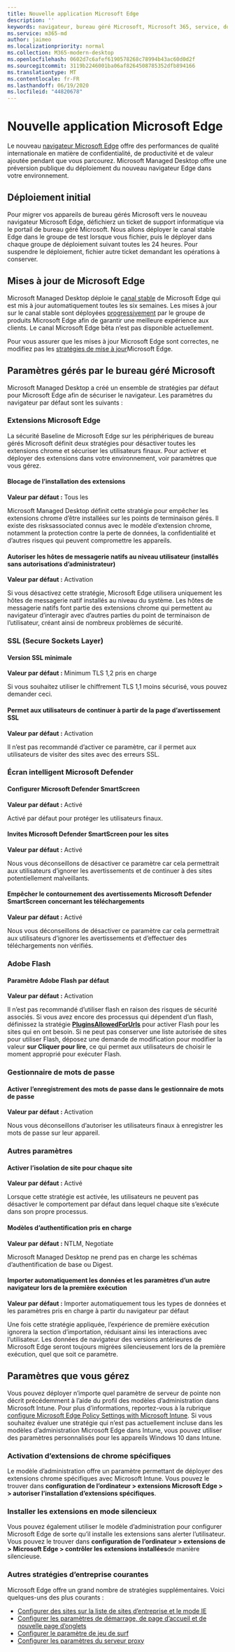 ```yaml
---
title: Nouvelle application Microsoft Edge
description: ''
keywords: navigateur, bureau géré Microsoft, Microsoft 365, service, documentation
ms.service: m365-md
author: jaimeo
ms.localizationpriority: normal
ms.collection: M365-modern-desktop
ms.openlocfilehash: 0602d7c6afef6190578268c78994b43ac60d0d2f
ms.sourcegitcommit: 3119b2246001ba06af8264508785352dfb894166
ms.translationtype: MT
ms.contentlocale: fr-FR
ms.lasthandoff: 06/19/2020
ms.locfileid: "44820678"
---
```

# <a name="new-microsoft-edge-app"></a>Nouvelle application Microsoft Edge

Le nouveau [navigateur Microsoft Edge](https://www.microsoft.com/edge) offre des performances de qualité internationale en matière de confidentialité, de productivité et de valeur ajoutée pendant que vous parcourez. Microsoft Managed Desktop offre une préversion publique du déploiement du nouveau navigateur Edge dans votre environnement.

## <a name="initial-deployment"></a>Déploiement initial

Pour migrer vos appareils de bureau gérés Microsoft vers le nouveau navigateur Microsoft Edge, défichierz un ticket de support informatique via le portail de bureau géré Microsoft. Nous allons déployer le canal stable Edge dans le groupe de test lorsque vous fichier, puis le déployer dans chaque groupe de déploiement suivant toutes les 24 heures. Pour suspendre le déploiement, fichier autre ticket demandant les opérations à conserver.

## <a name="updates-to-microsoft-edge"></a>Mises à jour de Microsoft Edge

Microsoft Managed Desktop déploie le [canal stable](https://docs.microsoft.com/deployedge/microsoft-edge-channels#stable-channel) de Microsoft Edge qui est mis à jour automatiquement toutes les six semaines. Les mises à jour sur le canal stable sont déployées [progressivement](https://docs.microsoft.com/deployedge/microsoft-edge-update-progressive-rollout) par le groupe de produits Microsoft Edge afin de garantir une meilleure expérience aux clients. Le canal Microsoft Edge bêta n’est pas disponible actuellement.

Pour vous assurer que les mises à jour Microsoft Edge sont correctes, ne modifiez pas les [stratégies de mise à jour](https://docs.microsoft.com/deployedge/microsoft-edge-update-policies)Microsoft Edge.

## <a name="settings-managed-by-microsoft-managed-desktop"></a>Paramètres gérés par le bureau géré Microsoft

Microsoft Managed Desktop a créé un ensemble de stratégies par défaut pour Microsoft Edge afin de sécuriser le navigateur. Les paramètres du navigateur par défaut sont les suivants :

### <a name="microsoft-edge-extensions"></a>Extensions Microsoft Edge

La sécurité Baseline de Microsoft Edge sur les périphériques de bureau gérés Microsoft définit deux stratégies pour désactiver toutes les extensions chrome et sécuriser les utilisateurs finaux. Pour activer et déployer des extensions dans votre environnement, voir paramètres que vous gérez. 

#### <a name="extension-installation-blocklist"></a>Blocage de l’installation des extensions
**Valeur par défaut :** Tous les

Microsoft Managed Desktop définit cette stratégie pour empêcher les extensions chrome d’être installées sur les points de terminaison gérés. Il existe des risksassociated connus avec le modèle d’extension chrome, notamment la protection contre la perte de données, la confidentialité et d’autres risques qui peuvent compromettre les appareils. 

#### <a name="allow-user-level-native-messaging-hosts-installed-without-admin-permissions"></a>Autoriser les hôtes de messagerie natifs au niveau utilisateur (installés sans autorisations d’administrateur)

**Valeur par défaut :** Activation

Si vous désactivez cette stratégie, Microsoft Edge utilisera uniquement les hôtes de messagerie natif installés au niveau du système. Les hôtes de messagerie natifs font partie des extensions chrome qui permettent au navigateur d’interagir avec d’autres parties du point de terminaison de l’utilisateur, créant ainsi de nombreux problèmes de sécurité.  

### <a name="secure-sockets-layer-ssl"></a>SSL (Secure Sockets Layer)

#### <a name="minimum-ssl-version"></a>Version SSL minimale

**Valeur par défaut :** Minimum TLS 1,2 pris en charge

Si vous souhaitez utiliser le chiffrement TLS 1,1 moins sécurisé, vous pouvez demander ceci.

#### <a name="allows-users-to-proceed-from-the-ssl-warning-page"></a>Permet aux utilisateurs de continuer à partir de la page d’avertissement SSL

**Valeur par défaut :** Activation

Il n’est pas recommandé d’activer ce paramètre, car il permet aux utilisateurs de visiter des sites avec des erreurs SSL.

### <a name="microsoft-defender-smart-screen"></a>Écran intelligent Microsoft Defender

#### <a name="configure-microsoft-defender-smartscreen"></a>Configurer Microsoft Defender SmartScreen

**Valeur par défaut :** Activé

Activé par défaut pour protéger les utilisateurs finaux.

#### <a name="microsoft-defender-smartscreen-prompts-for-sites"></a>Invites Microsoft Defender SmartScreen pour les sites

**Valeur par défaut :** Activé

Nous vous déconseillons de désactiver ce paramètre car cela permettrait aux utilisateurs d’ignorer les avertissements et de continuer à des sites potentiellement malveillants.

#### <a name="prevent-bypassing-of-microsoft-defender-smartscreen-warnings-about-downloads"></a>Empêcher le contournement des avertissements Microsoft Defender SmartScreen concernant les téléchargements

**Valeur par défaut :** Activé

Nous vous déconseillons de désactiver ce paramètre car cela permettrait aux utilisateurs d’ignorer les avertissements et d’effectuer des téléchargements non vérifiés.

### <a name="adobe-flash"></a>Adobe Flash

#### <a name="default-adobe-flash-setting"></a>Paramètre Adobe Flash par défaut

**Valeur par défaut :** Activation

Il n’est pas recommandé d’utiliser flash en raison des risques de sécurité associés. Si vous avez encore des processus qui dépendent d’un flash, définissez la stratégie **[PluginsAllowedForUrls](https://docs.microsoft.com/deployedge/microsoft-edge-policies#pluginsallowedforurls)** pour activer Flash pour les sites qui en ont besoin. Si ne peut pas conserver une liste autorisée de sites pour utiliser Flash, déposez une demande de modification pour modifier la valeur **sur Cliquer pour lire**, ce qui permet aux utilisateurs de choisir le moment approprié pour exécuter Flash.

### <a name="password-manager"></a>Gestionnaire de mots de passe

#### <a name="enable-saving-passwords-to-the-password-manager"></a>Activer l’enregistrement des mots de passe dans le gestionnaire de mots de passe

**Valeur par défaut :** Activation

Nous vous déconseillons d’autoriser les utilisateurs finaux à enregistrer les mots de passe sur leur appareil.

### <a name="other-settings"></a>Autres paramètres

#### <a name="enable-site-isolation-for-every-site"></a>Activer l’isolation de site pour chaque site

**Valeur par défaut :** Activé

Lorsque cette stratégie est activée, les utilisateurs ne peuvent pas désactiver le comportement par défaut dans lequel chaque site s’exécute dans son propre processus.

#### <a name="supported-authentication-schemes"></a>Modèles d’authentification pris en charge

**Valeur par défaut :** NTLM, Negotiate

Microsoft Managed Desktop ne prend pas en charge les schémas d’authentification de base ou Digest.

#### <a name="automatically-import-another-browsers-data-and-settings-at-first-run"></a>Importer automatiquement les données et les paramètres d’un autre navigateur lors de la première exécution

**Valeur par défaut :** Importer automatiquement tous les types de données et les paramètres pris en charge à partir du navigateur par défaut 

Une fois cette stratégie appliquée, l’expérience de première exécution ignorera la section d’importation, réduisant ainsi les interactions avec l’utilisateur. Les données de navigateur des versions antérieures de Microsoft Edge seront toujours migrées silencieusement lors de la première exécution, quel que soit ce paramètre. 


## <a name="settings-you-manage"></a>Paramètres que vous gérez

Vous pouvez déployer n’importe quel paramètre de serveur de pointe non décrit précédemment à l’aide du profil des modèles d’administration dans Microsoft Intune. Pour plus d’informations, reportez-vous à la rubrique [configure Microsoft Edge Policy Settings with Microsoft Intune](https://docs.microsoft.com/deployedge/configure-edge-with-intune). Si vous souhaitez évaluer une stratégie qui n’est pas actuellement incluse dans les modèles d’administration Microsoft Edge dans Intune, vous pouvez utiliser des paramètres personnalisés pour les appareils Windows 10 dans Intune.

### <a name="enabling-specific-chrome-extensions"></a>Activation d’extensions de chrome spécifiques

Le modèle d’administration offre un paramètre permettant de déployer des extensions chrome spécifiques avec Microsoft Intune. Vous pouvez le trouver dans **configuration de l’ordinateur > extensions Microsoft Edge > > autoriser l’installation d’extensions spécifiques**.

### <a name="install-extensions-silently"></a>Installer les extensions en mode silencieux

Vous pouvez également utiliser le modèle d’administration pour configurer Microsoft Edge de sorte qu’il installe les extensions sans alerter l’utilisateur. Vous pouvez le trouver dans **configuration de l’ordinateur > extensions de > Microsoft Edge > contrôler les extensions installées**de manière silencieuse.

### <a name="other-common-enterprise-policies"></a>Autres stratégies d’entreprise courantes

Microsoft Edge offre un grand nombre de stratégies supplémentaires. Voici quelques-uns des plus courants :
 
- [Configurer des sites sur la liste de sites d’entreprise et le mode IE](https://docs.microsoft.com/deployedge/edge-ie-mode-sitelist)
- [Configurer les paramètres de démarrage, de page d’accueil et de nouvelle page d’onglets](https://docs.microsoft.com/deployedge/microsoft-edge-policies#startup-home-page-and-new-tab-page)
- [Configurer le paramètre de jeu de surf](https://docs.microsoft.com/deployedge/microsoft-edge-policies#allowsurfgame)
- [Configurer les paramètres du serveur proxy](https://docs.microsoft.com/deployedge/microsoft-edge-policies#proxy-server)

